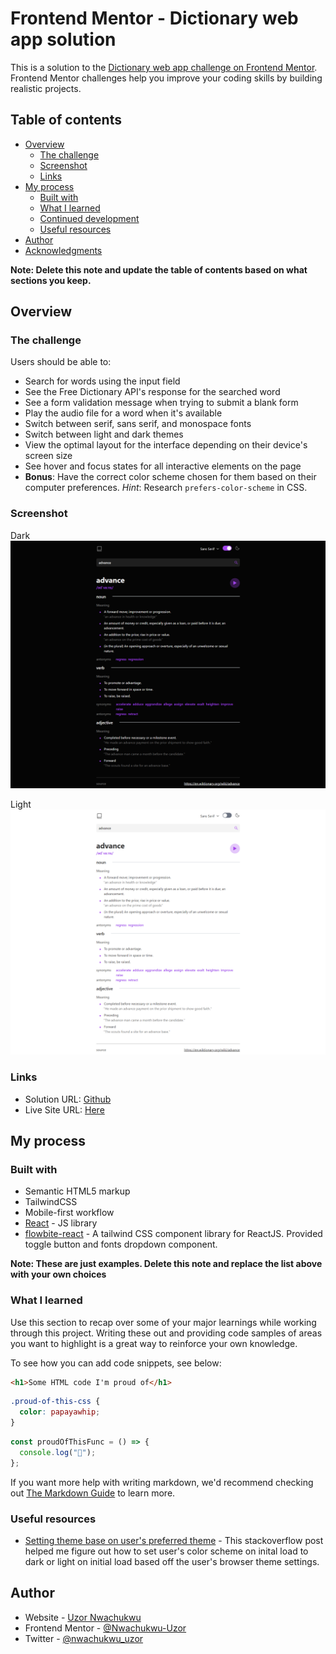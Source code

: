 # Frontend Mentor - Dictionary web app solution

This is a solution to the [Dictionary web app challenge on Frontend Mentor](https://www.frontendmentor.io/challenges/dictionary-web-app-h5wwnyuKFL). Frontend Mentor challenges help you improve your coding skills by building realistic projects.

## Table of contents

- [Overview](#overview)
  - [The challenge](#the-challenge)
  - [Screenshot](#screenshot)
  - [Links](#links)
- [My process](#my-process)
  - [Built with](#built-with)
  - [What I learned](#what-i-learned)
  - [Continued development](#continued-development)
  - [Useful resources](#useful-resources)
- [Author](#author)
- [Acknowledgments](#acknowledgments)

**Note: Delete this note and update the table of contents based on what sections you keep.**

## Overview

### The challenge

Users should be able to:

- Search for words using the input field
- See the Free Dictionary API's response for the searched word
- See a form validation message when trying to submit a blank form
- Play the audio file for a word when it's available
- Switch between serif, sans serif, and monospace fonts
- Switch between light and dark themes
- View the optimal layout for the interface depending on their device's screen size
- See hover and focus states for all interactive elements on the page
- **Bonus**: Have the correct color scheme chosen for them based on their computer preferences. _Hint_: Research `prefers-color-scheme` in CSS.

### Screenshot
Dark
![](./screenshot-dark.png)

Light
![](./screenshot-light.png)

### Links

- Solution URL: [Github](https://github.com/Nwachukwu-Uzor/english-dictionary-react)
- Live Site URL: [Here](https://english-dictionary-react.vercel.app/)

## My process

### Built with

- Semantic HTML5 markup
- TailwindCSS
- Mobile-first workflow
- [React](https://reactjs.org/) - JS library
- [flowbite-react](https://www.flowbite-react.com/) - A tailwind CSS component library for ReactJS. Provided toggle button and fonts dropdown component.

**Note: These are just examples. Delete this note and replace the list above with your own choices**

### What I learned

Use this section to recap over some of your major learnings while working through this project. Writing these out and providing code samples of areas you want to highlight is a great way to reinforce your own knowledge.

To see how you can add code snippets, see below:

```html
<h1>Some HTML code I'm proud of</h1>
```

```css
.proud-of-this-css {
  color: papayawhip;
}
```

```js
const proudOfThisFunc = () => {
  console.log("🎉");
};
```

If you want more help with writing markdown, we'd recommend checking out [The Markdown Guide](https://www.markdownguide.org/) to learn more.

### Useful resources

- [Setting theme base on user's preferred theme](https://stackoverflow.com/questions/56393880/how-do-i-detect-dark-mode-using-javascript) - This stackoverflow post helped me figure out how to set user's color scheme on inital load to dark or light on initial load based off the user's browser theme settings.

## Author

- Website - [Uzor Nwachukwu](https://www.your-site.com)
- Frontend Mentor - [@Nwachukwu-Uzor](https://www.frontendmentor.io/profile/Nwachukwu-Uzor)
- Twitter - [@nwachukwu_uzor](https://www.twitter.com/Uzor_Nwachukwu)
